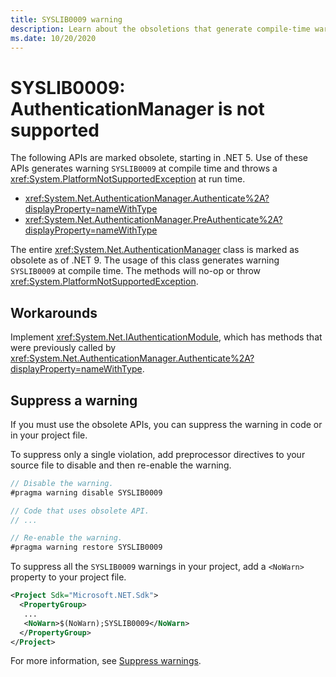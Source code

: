 ```yaml
---
title: SYSLIB0009 warning
description: Learn about the obsoletions that generate compile-time warning SYSLIB0009.
ms.date: 10/20/2020
---
```


# SYSLIB0009: AuthenticationManager is not supported

The following APIs are marked obsolete, starting in .NET 5. Use of these APIs generates warning `SYSLIB0009` at compile time and throws a <xref:System.PlatformNotSupportedException> at run time.

- <xref:System.Net.AuthenticationManager.Authenticate%2A?displayProperty=nameWithType>
- <xref:System.Net.AuthenticationManager.PreAuthenticate%2A?displayProperty=nameWithType>

The entire <xref:System.Net.AuthenticationManager> class is marked as obsolete as of .NET 9. The usage of this class generates warning `SYSLIB0009` at compile time.
The methods will no-op or throw <xref:System.PlatformNotSupportedException>.

## Workarounds

Implement <xref:System.Net.IAuthenticationModule>, which has methods that were previously called by <xref:System.Net.AuthenticationManager.Authenticate%2A?displayProperty=nameWithType>.

## Suppress a warning

If you must use the obsolete APIs, you can suppress the warning in code or in your project file.

To suppress only a single violation, add preprocessor directives to your source file to disable and then re-enable the warning.

```csharp
// Disable the warning.
#pragma warning disable SYSLIB0009

// Code that uses obsolete API.
// ...

// Re-enable the warning.
#pragma warning restore SYSLIB0009
```

To suppress all the `SYSLIB0009` warnings in your project, add a `<NoWarn>` property to your project file.

```xml
<Project Sdk="Microsoft.NET.Sdk">
  <PropertyGroup>
   ...
   <NoWarn>$(NoWarn);SYSLIB0009</NoWarn>
  </PropertyGroup>
</Project>
```

For more information, see [Suppress warnings](obsoletions-overview.md#suppress-warnings).
